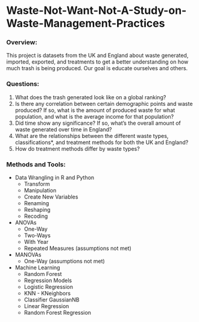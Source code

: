 # Waste-Not-Want-Not-A-Study-on-Waste-Management-Practices

### Overview:

This project is datasets from the UK and England about waste generated, imported, exported, and treatments to get a better understanding on how much trash is being produced. Our goal is educate ourselves and others.

### Questions:

1. What does the trash generated look like on a global ranking?
2. Is there any correlation between certain demographic points and waste produced? If so, what is the amount of produced waste for what population, and what is the average income for that population?
3. Did time show any significance? If so, what’s the overall amount of waste generated over time in England?
4. What are the relationships between the different waste types, classifications*, and treatment methods for both the UK and England?
5. How do treatment methods differ by waste types?

### Methods and Tools:
- Data Wrangling in R and Python
  - Transform
  - Manipulation
  - Create New Variables
  - Renaming
  - Reshaping
  - Recoding
- ANOVAs
  - One-Way
  - Two-Ways
   - With Year
  - Repeated Measures (assumptions not met)
- MANOVAs
  - One-Way (assumptions not met)
- Machine Learning
   - Random Forest
   - Regression Models
    - Logistic Regression
    - KNN - KNeighbors
    - Classifier GaussianNB
    - Linear Regression
    - Random Forest Regression


